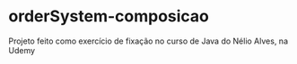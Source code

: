 # orderSystem-composicao
Projeto feito como exercício de fixação no curso de Java do Nélio Alves, na Udemy
